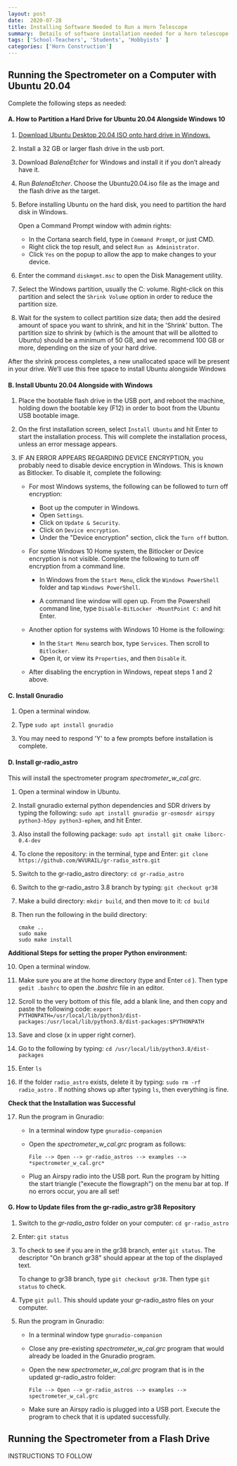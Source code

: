```yaml
---
layout: post
date:  2020-07-28
title: Installing Software Needed to Run a Horn Telescope
summary:  Details of software installation needed for a horn telescope
tags: ['School-Teachers', 'Students', 'Hobbyists' ]
categories: ['Horn Construction']
---
```


## Running the Spectrometer on a Computer with Ubuntu 20.04

Complete the following steps as needed:

#### A. How to Partition a Hard Drive for Ubuntu 20.04 Alongside Windows 10

   1. [Download Ubuntu Desktop 20.04 ISO onto hard drive in Windows.](http://releases.ubuntu.com/20.04/)

   2. Install a 32 GB or larger flash drive in the usb port.
      
   3. Download *BalenaEtcher* for Windows and install it if you don’t already have it.
   
   4. Run *BalenaEtcher*. Choose the Ubuntu20.04.iso file as the image and the flash drive as the target.

   5. Before installing Ubuntu on the hard disk, you need to partition the hard disk in Windows.
   
      Open a Command Prompt window with admin rights:
         - In the Cortana search field, type in `Command Prompt`, or just CMD.
         - Right click the top result, and select `Run as Administrator`.
         - Click `Yes` on the popup to allow the app to make changes to your device.
         
   6. Enter the command `diskmgmt.msc` to open the Disk Management utility.

   7. Select the Windows partition, usually the C: volume. Right-click on this partition and select the `Shrink Volume` option in order to reduce the partition size.

   8. Wait for the system to collect partition size data; then add the desired amount of space you want to shrink, and hit in the 'Shrink' button. The partition size to shrink by (which is the amount that will be allotted to Ubuntu) should be a minimum of 50 GB, and we recommend 100 GB or more, depending on the size of your hard drive.
      
   After the shrink process completes, a new unallocated space will be present in your drive. We’ll use this free space to install Ubuntu alongside Windows

#### B. Install Ubuntu 20.04 Alongside with Windows

   1. Place the bootable flash drive in the USB port, and reboot the machine, holding down the bootable key (F12) in order to boot from the Ubuntu USB bootable image.

   2. On the first installation screen, select `Install Ubuntu` and hit Enter to start the installation process. This will complete the installation process, unless an error message appears.

   3. IF AN ERROR APPEARS REGARDING DEVICE ENCRYPTION, you probably need to disable device encryption in Windows. This is known as Bitlocker. To disable it, complete the following:

      - For most Windows systems, the following can be followed to turn off encryption:
          + Boot up the computer in Windows.
          + Open `Settings`.
          + Click on `Update & Security`.
          + Click on `Device encryption`.
          + Under the "Device encryption" section, click the `Turn off` button.
      
      - For some Windows 10 Home system, the Bitlocker or Device encryption is not visible. Complete the following to turn off encryption from a command line.
      
         +  In Windows from the `Start Menu`, click the `Windows PowerShell` folder and tap `Windows PowerShell`.

         + A command line window will open up. From the Powershell command line, type `Disable-BitLocker -MountPoint C:` and hit Enter.
      
      - Another option for systems with Windows 10 Home is the following:
         + In the `Start Menu` search box, type `Services`. Then scroll to `Bitlocker`. 
         + Open it, or view its `Properties`, and then `Disable` it.

       - After disabling the encryption in Windows, repeat steps 1 and 2 above.


#### C. Install Gnuradio 

   1. Open a terminal window.
      
   2. Type `sudo apt install gnuradio`

   3. You may need to respond 'Y' to a few prompts before installation is complete.

#### D. Install gr-radio_astro 

   This will install the spectrometer program *spectrometer_w_cal.grc*.

   1. Open a terminal window in Ubuntu.

   2. Install gnuradio external python dependencies and SDR drivers by typing the following:
      `sudo apt install gnuradio gr-osmosdr airspy python3-h5py python3-ephem`, and hit Enter.

   3. Also install the following package: `sudo apt install git cmake liborc-0.4-dev`
         
   4. To clone the repository: in the terminal, type and Enter: `git clone https://github.com/WVURAIL/gr-radio_astro.git`

   5. Switch to the gr-radio_astro directory: `cd gr-radio_astro`

   6. Switch to the gr-radio_astro 3.8 branch by typing: `git checkout gr38`

   7. Make a build directory: `mkdir build`, and then move to it: `cd build`  
      
   8. Then run the following in the build directory:

      ```
      cmake ..
      sudo make
      sudo make install
      ```
**Additional Steps for setting the proper Python environment:**

   10. Open a terminal window.
   
   11. Make sure you are at the home directory (type and Enter `cd` ). Then type `gedit .bashrc` to open the *.bashrc* file in an editor.
   
   12. Scroll to the very bottom of this file, add a blank line, and then copy and paste the following code: `export PYTHONPATH=/usr/local/lib/python3/dist-packages:/usr/local/lib/python3.8/dist-packages:$PYTHONPATH`

   13. Save and close (x in upper right corner).
   
   14. Go to the following by typing: `cd /usr/local/lib/python3.8/dist-packages`
   
   15. Enter `ls`
   
   16. If the folder `radio_astro` exists, delete it by typing: `sudo rm -rf radio_astro` . If nothing shows up after typing `ls`, then everything is fine.
 
**Check that the Installation was Successful**
 
   17. Run the program in Gnuradio:
         - In a terminal window type `gnuradio-companion`
         - Open the *spectrometer_w_cal.grc* program as follows: 
            
           `File --> Open --> gr-radio_astros --> examples --> *spectrometer_w_cal.grc* `
         - Plug an Airspy radio into the USB port. Run the program by hitting the start triangle ("execute the flowgraph") on the menu bar at top. If no errors occur, you are all set!

#### G. How to Update files from the gr-radio_astro gr38 Repository

   1. Switch to the *gr-radio_astro* folder on your computer: `cd gr-radio_astro`

   2. Enter: `git status`
      
   3. To check to see if you are in the gr38 branch, enter `git status`. The descriptor "On branch gr38" should appear at the top of the displayed text.
   
      To change to gr38 branch, type `git checkout gr38`. Then type `git status` to check. 

   4. Type `git pull`. This should update your gr-radio_astro files on your computer.

   5. Run the program in Gnuradio:
      - In a terminal window type `gnuradio-companion`
      - Close any pre-existing *spectrometer_w_cal.grc* program that would already be loaded in the Gnuradio program.
      - Open the new *spectrometer_w_cal.grc* program that is in the updated gr-radio_astro folder: 
            
         `File --> Open --> gr-radio_astros --> examples --> spectrometer_w_cal.grc`
         
      - Make sure an Airspy radio is plugged into a USB port. Execute the program to check that it is updated successfully.


##  Running the Spectrometer from a Flash Drive

  INSTRUCTIONS TO FOLLOW
